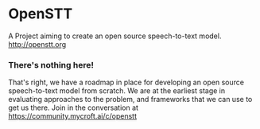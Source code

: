 # OpenSTT
A Project aiming to create an open source speech-to-text model. http://openstt.org

### There's nothing here!
That's right, we have a roadmap in place for developing an open source speech-to-text model from scratch. We are at the earliest stage in evaluating approaches to the problem, and frameworks that we can use to get us there. Join in the conversation at https://community.mycroft.ai/c/openstt
